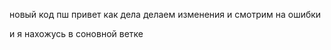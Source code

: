 новый код 
пш
привет 
как дела
делаем изменения и смотрим на ошибки

и я нахожусь в соновной ветке


